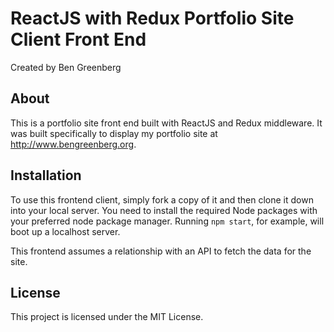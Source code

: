 # ReactJS with Redux Portfolio Site Client Front End
Created by Ben Greenberg


## About

This is a portfolio site front end built with ReactJS and Redux middleware. It was built specifically to display my portfolio site at http://www.bengreenberg.org.

## Installation

To use this frontend client, simply fork a copy of it and then clone it down into your local server. You need to install the required Node packages with your preferred node package manager. Running `npm start`, for example, will boot up a localhost server.

This frontend assumes a relationship with an API to fetch the data for the site.

## License

This project is licensed under the MIT License.
